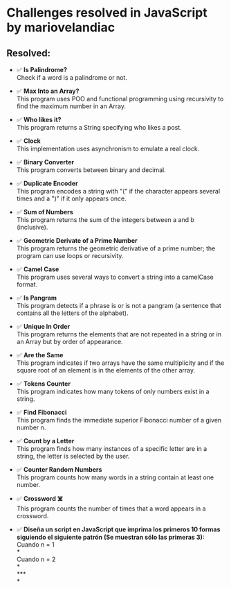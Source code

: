 # Challenges resolved in JavaScript by mariovelandiac

## Resolved:

- ✅ **Is Palindrome?**  
   Check if a word is a palindrome or not.

- ✅ **Max Into an Array?**  
   This program uses POO and functional programming using recursivity to find the maximum number in an Array.

- ✅ **Who likes it?**  
   This program returns a String specifying who likes a post.

- ✅ **Clock**  
   This implementation uses asynchronism to emulate a real clock.

- ✅ **Binary Converter**  
   This program converts between binary and decimal.

- ✅ **Duplicate Encoder**  
   This program encodes a string with "(" if the character appears several times and a ")" if it only appears once.

- ✅ **Sum of Numbers**  
   This program returns the sum of the integers between a and b (inclusive).

- ✅ **Geometric Derivate of a Prime Number**  
   This program returns the geometric derivative of a prime number; the program can use loops or recursivity.

- ✅ **Camel Case**  
   This program uses several ways to convert a string into a camelCase format.

- ✅ **Is Pangram**  
   This program detects if a phrase is or is not a pangram (a sentence that contains all the letters of the alphabet).

- ✅ **Unique In Order**  
   This program returns the elements that are not repeated in a string or in an Array but by order of appearance.

- ✅ **Are the Same**  
   This program indicates if two arrays have the same multiplicity and if the square root of an element is in the elements of the other array.

- ✅ **Tokens Counter**  
   This program indicates how many tokens of only numbers exist in a string.

- ✅ **Find Fibonacci**  
   This program finds the immediate superior Fibonacci number of a given number n.

- ✅ **Count by a Letter**  
   This program finds how many instances of a specific letter are in a string, the letter is selected by the user.

- ✅ **Counter Random Numbers**  
   This program counts how many words in a string contain at least one number.

- ✅ **Crossword ☠️**  
   This program counts the number of times that a word appears in a crossword.

- ✅ **Diseña un script en JavaScript que imprima los primeros 10 formas siguiendo el siguiente patrón (Se muestran sólo las primeras 3):**  
   Cuando n = 1  
   *  
   Cuando n = 2  
   \*  
   \*\*\*<br>
   \*
